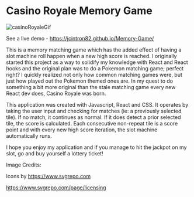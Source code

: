 # Casino Royale Memory Game 

 ![casinoRoyaleGif](https://user-images.githubusercontent.com/71289948/201804577-78c2d80a-98fb-49c5-933d-4dd9aee08d30.gif)
 
 See a live demo - https://jcintron82.github.io/Memory-Game/

This is a memory matching game which has the added effect of having a slot machine roll happen when a new high score is reached. I originally started this project as a way to solidify my knowledge with React and React hooks and the original plan was to do a Pokemon matching game; perfect right? I quickly realized not only how common matching games were, but just how played out the Pokemon themed ones are. In my quest to do something a bit more original than the stale matching game every new React dev does, Casino Royale was born. 

This application was created with Javascript, React and CSS. It operates by taking the user input and checking for matches (ie: a previously selected tile). If no match, it continues as normal. If it does detect a prior selected tile, the score is calculated. Each consecutive non-repeat tile is a score point and with every new high score iteration, the slot machine automatically runs.

I hope you enjoy my application and if you manage to hit the jackpot on my slot, go and buy yourself a lottery ticket!


Image Credits: 

Icons by https://www.svgrepo.com

https://www.svgrepo.com/page/licensing
